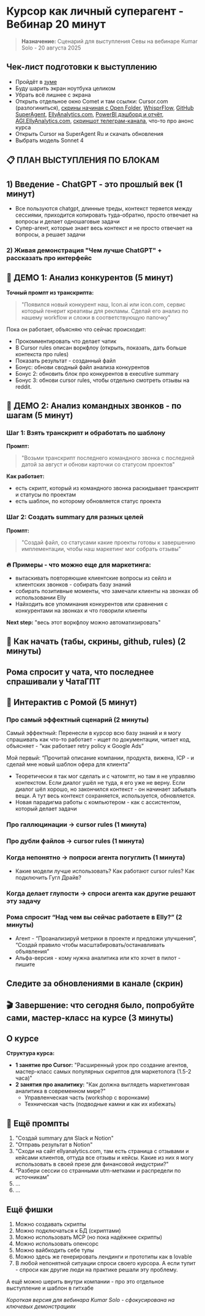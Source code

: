 # Курсор как личный суперагент - Вебинар 20 минут

> **Назначение:** Сценарий для выступления Севы на вебинаре Kumar Solo - 20 августа 2025


## Чек-лист подготовки к выступлению

* Пройдёт в [зуме](https://us06web.zoom.us/j/88230810760?pwd=u3NznwB4T19q5OigtrvpUaOLmhJqCW.1&jst=2)
* Буду шарить экран ноутбука целиком
* Убрать всё лишнее с экрана
* Открыть отдельное окно Comet и там ссылки: Cursor.com (разлогиниться), [скрины начиная с Open Folder](https://github.com/VsevolodUstinov/Personal-Super-Agent-Ru/tree/main/Docs/My%20Company%20Example/Media%20activities/Demo%20Templates/screenshots), [WhisprFlow](https://wisprflow.ai/), [GitHub SuperAgent](https://github.com/VsevolodUstinov/Personal-Super-Agent-Ru/blob/main/README.md), [EllyAnalytics.com](https://ellyanalytics.com/), [PowerBI дэшборд и отчёт](https://elly.pw/b2csubsdemo), [AGI.EllyAnalytics.com](https://agi.ellyanalytics.com/), [скриншот телеграм-канала](https://github.com/VsevolodUstinov/Personal-Super-Agent-Ru/blob/main/Docs/My%20Company%20Example/Media%20activities/Demo%20Templates/screenshots/telegram-channel-seva.png), что-то про анонс курса
* Открыть Cursor на SuperAgent Ru и скачать обновления
* Выбрать модель Sonnet 4

## 📋 ПЛАН ВЫСТУПЛЕНИЯ ПО БЛОКАМ

## 1) Введение - ChatGPT - это прошлый век (1 минут)

* Все пользуются chatgpt, длинные треды, контекст теряется между сессиями, приходится копировать туда-обратно, просто отвечает на вопросы и делает одношаговые задачи
* Супер-агент, которые знает весь контекст и не просто отвечает на вопросы, а решает задачи

### 2) Живая демонстрация "Чем лучше ChatGPT" + рассказать про интерфейс

## 🎯 ДЕМО 1: Анализ конкурентов (5 минут)

**Точный промпт из транскрипта:**

> "Появился новый конкурент наш, Icon.ai или icon.com, сервис который генерит креативы для рекламы. Сделай его анализ по нашему workflow и сложи в соответствующую папочку"

Пока он работает, объясняю что сейчас происходит:

* Прокомментировать что делает чатик
* В Cursor rules описан воркфлоу (открыть, показать, дать больше контекста про rules)
* Показать результат - созданный файл
* Бонус: обнови сводный файл анализа конкурентов
* Бонус 2: обновить блок про конкурентов в executive summary
* Бонус 3: обнови cursor rules, чтобы отдельно смотреть отзывы на reddit.

## 🎯 ДЕМО 2: Анализ командных звонков - по шагам (5 минут)

### Шаг 1: Взять транскрипт и обработать по шаблону

**Промпт:**

> "Возьми транскрипт последнего командного звонка с последней датой за август и обнови карточки со статусом проектов"

**Как работает:**
* есть скрипт, который из командного звонка раскидывает транскрипт и статусы по проектам
* есть шаблон, по которому обновляется статус проекта
  

### Шаг 2: Создать summary для разных целей

**Промпт:**

> "Создай файл, со статусами какие проекты готовы к завершению имплементации, чтобы наш маркетинг мог собрать отзывы"

### 🔥 Примеры - что можно еще для маркетинга:

* вытаскивать повторяюшие клиентские вопросы из сейлз и клиентских звонков - собирать базу знаний
* собирать позитивные моменты, что замечали клиенты на звонках об использовании Elly
*  Найходить все упоминания конкурентов или сравнения с конкурентами на звонках и что говорили клиенты

**Next step:** "весь этот воркфлоу можно автоматизировать"


## 🚀 Как начать (табы, скрины, github, rules) (2 минуты)

## Рома спросит у чата, что последнее спрашивали у ЧатаГПТ

## 💬 Интерактив с Ромой (5 минут)

### Про самый эффектный сценарий (2 минуты)

Самый эффектный: Перенесли в курсор всю базу знаний и я могу спрашивать как что-то работает - ищет по документации, читает код, объясняет - “как работает retry policy к Google Ads”


Мой первый: “Прочитай описание компании, продукта, вижена, ICP - и сделай мне новый шаблон офера для клиента”

* Теоретически я так мог сделать и с чатомгпт, но там я не управляю контекстом. Если диалог ушёл не туда, я его уже не верну. Если диалог шёл хорошо, но закончился контекст - он начинает забывать вещи. А тут весь контекст сохраняется, используется, обновляется.
* Новая парадигма работы с компьютером - как с ассистентом, который делает задачи

### Про галлюцинации → cursor rules (1 минута)

### Про дубли файлов → cursor rules (1 минута)

### Когда непонятно → попроси агента погуглить (1 минута)

* Какие модели лучше использовать? Как работают cursor rules? Как подключить Гугл Драйв?

### Когда делает глупости → спроси агента как другие решают эту задачу

### Рома спросит “Над чем вы сейчас работаете в Elly?” (2 минуты)

* Агент - “Проанализируй метрики в проекте и предложи улучшения”, “Создай правило чтобы масштабировать/останавливать объявления”
* Альфа-версия - кому нужна аналитика или кто хочет в пилот - пишите

## **Следите за обновлениями в канале (скрин)**

## 🎬 Завершение: что сегодня было, попробуйте сами, мастер-класс на курсе (3 минуты)

## О курсе

**Структура курса:**

* **1 занятие про Cursor:** "Расширенный урок про создание агентов, мастер-класс самых популярных скриптов для маркетолога (1.5-2 часа)"
* **2 занятия про аналитику:** "Как должна выглядеть маркетинговая аналитика в современном мире?"
  * Управленческая часть (workshop с воронками)
  * Техническая часть (подводные камни и как их избежать)


## 🎯 Ещё промпты


1. "Создай summary для Slack и Notion"
2. "Отправь результат в Notion"
3. "Сходи на сайт ellyanalytics.com, там есть страница с отзывами и кейсами клиентов,  оттуда все отзывы и кейсы. Какие из них я могу использовать в своей презе для финансовой индустрии?"
4. “Разбери сессии со странными utm-метками и распредели по источникам”
5. …
6. …

## Ещё фишки


1. Можно создавать скрипты
2. Можно подключаться к БД (скриптами)
3. Можно использовать MCP (но пока надёжнее скрипты)
4. Можно использовать опенсорс
5. Можно вайбкодить себе тулы
6. Можно здесь же генерировать лендинги и прототипы как в lovable
7. В любой непонятной ситуации спроси своего курсора. А если тупит - спроси как другие люди на практике решали эту проблему.


А ещё можно шерить внутри компании - про это отдельное выступление и шаблон в гитхабе


*Короткая версия для вебинара Kumar Solo - сфокусирована на ключевых демонстрациях*